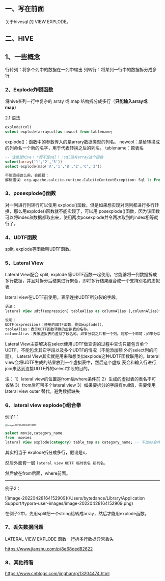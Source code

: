 ## 一、写在前面

关于hivesql 的 VIEW EXPLODE。



## 二、HIVE

## 1、一些概念

⾏转列：将多个列中的数据在⼀列中输出
列转⾏：将某列⼀⾏中的数据拆分成多⾏

### 2、Explode炸裂函数

将hive某列⼀⾏中复杂的 array 或 map 结构拆分成多⾏（**只能输⼊array或map**）

2.1 语法

```sql
explode(col)
select explode(arraycol)as newcol from tablename;
```

 

explode()：函数中的参数传⼊的是arrary数据类型的列名。
newcol：是给转换成的列命名⼀个新的名字，⽤于代表转换之后的列名。
tablename：原表名



``` sql 
-- 注意是hive！！而不是sql！！sql没有array这个函数
select(array('1','2','3'))
select explode(map('A','1','B','2','C','3'))

不能直接这么用，会报错：
解析错误: org.apache.calcite.runtime.CalciteContextException: Sql 1: From line 1, column 8 to line 1, column 44: TABLE Function 'explode' should not use in select list directly, please use lateral view instead
```





### 3、posexplode()函数

对⼀列进⾏列转行可以使⽤ explode()函数，但是如果想实现对两列都进⾏多⾏转换，那么⽤explode()函数就不能实现了，可以⽤
posexplode()函数，因为该函数可以将index和数据都取出来，使⽤两次posexplode并令两次取到的index相等就⾏了。



### 4、UDTF函数

split, explode等函数叫UDTF函数。

### 5、Lateral View

Lateral View配合 split, explode 等UDTF函数⼀起使⽤，它能够将⼀列数据拆成多⾏数据，并且对拆分后结果进⾏聚合，即将多⾏结果组合成⼀个⽀持别名的虚拟表

lateral view在UDTF前使⽤，表⽰连接UDTF所分裂的字段。	

```sql
语法：
lateral view udtf(expression) tableAlias as columnAlias (,columnAlias)*

说明：
UDTF(expression)：使⽤的UDTF函数，例如explode()。
tableAlias：表⽰UDTF函数转换的虚拟表的名称。
columnAlias：表⽰虚拟表的虚拟字段名称，如果分裂之后有⼀个列，则写⼀个即可；如果分裂之后有多个列，按照列的顺序在括号中声明所有虚拟列名，以逗号隔开。
```

Lateral View主要解决在select使⽤UDTF做查询的过程中查询只能包含单个UDTF，不能包含其它字段以及多个UDTF的情况（不能添加额
外的select列的问题）。
Lateral View其实就是⽤来和想类似explode这种UDTF函数联⽤的，lateral view会将UDTF⽣成的结果放到⼀个虚拟表中，然后这个虚拟
表会和输⼊⾏进⾏join来达到连接UDTF外的select字段的⽬的。



注：
1）lateral view的位置是from后where条件前
2）⽣成的虚拟表的表名不可省略
3）from后可带多个lateral view
3）如果要拆分的字段有null值，需要使⽤lateral view outer 替代，避免数据缺失



### 6、lateral view explode()组合拳

例子1：

<img src="/Users/bytedance/Library/Application Support/typora-user-images/image-20220428164239817.png" alt="image-20220428164239817" style="zoom:50%;" />

```sql
select movie,category_name
from  movies 
lateral view explode(category) table_tmp as category_name; -- 不加as会咋样？
```

其实相当于 explode拆分成多行，假设是x，

然后外面套一层 `lateral view UDTF 临时表名 新列名`，

然后放在from后面，where前面。

-----



例子2：

![image-20220428164152909](/Users/bytedance/Library/Application Support/typora-user-images/image-20220428164152909.png)

在例子2中，先用split把一个string给转成array，然后才能用explode函数。



### 7、丢失数据问题

LATERAL VIEW EXPLODE 函数一行拆多行数据异常丢失

https://www.jianshu.com/p/8e68ded82622


### 8、其他待看

https://www.cnblogs.com/jinghan/p/13204474.html

